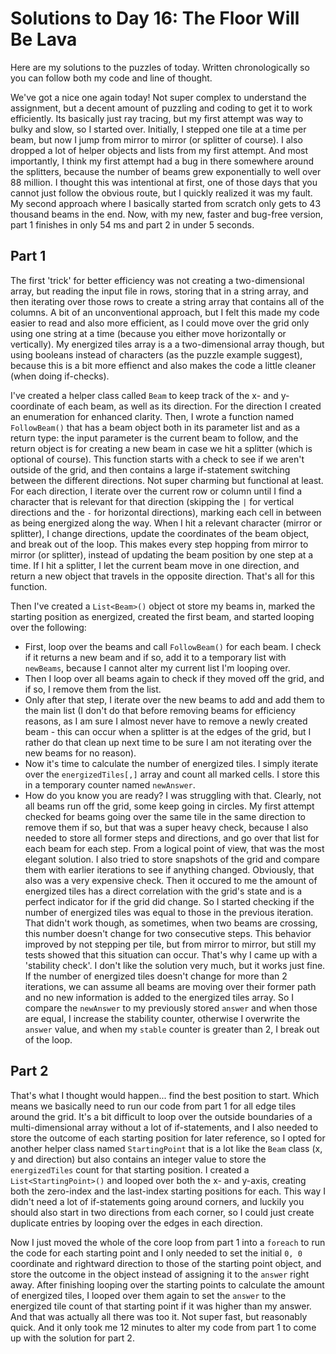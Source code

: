 # Solutions to Day 16: The Floor Will Be Lava

Here are my solutions to the puzzles of today. Written chronologically so you can follow both my code and line of thought.

We've got a nice one again today! Not super complex to understand the assignment, but a decent amount of puzzling and coding to get it to work efficiently. Its basically just ray tracing, but my first attempt was way to bulky and slow, so I started over. Initially, I stepped one tile at a time per beam, but now I jump from mirror to mirror (or splitter of course). I also dropped a lot of helper objects and lists from my first attempt. And most importantly, I think my first attempt had a bug in there somewhere around the splitters, because the number of beams grew exponentially to well over 88 million. I thought this was intentional at first, one of those days that you cannot just follow the obvious route, but I quickly realized it was my fault. My second approach where I basically started from scratch only gets to 43 thousand beams in the end. Now, with my new, faster and bug-free version, part 1 finishes in only 54 ms and part 2 in under 5 seconds.

## Part 1

The first 'trick' for better efficiency was not creating a two-dimensional array, but reading the input file in rows, storing that in a string array, and then iterating over those rows to create a string array that contains all of the columns. A bit of an unconventional approach, but I felt this made my code easier to read and also more efficient, as I could move over the grid only using one string at a time (because you either move horizontally or vertically). My energized tiles array is a a two-dimensional array though, but using booleans instead of characters (as the puzzle example suggest), because this is a bit more effienct and also makes the code a little cleaner (when doing if-checks).

I've created a helper class called `Beam` to keep track of the x- and y-coordinate of each beam, as well as its direction. For the direction I created an enumeration for enhanced clarity. Then, I wrote a function named `FollowBeam()` that has a beam object both in its parameter list and as a return type: the input parameter is the current beam to follow, and the return object is for creating a new beam in case we hit a splitter (which is optional of course). This function starts with a check to see if we aren't outside of the grid, and then contains a large if-statement switching between the different directions. Not super charming but functional at least. For each direction, I iterate over the current row or column until I find a character that is relevant for that direction (skipping the `|` for vertical directions and the `-` for horizontal directions), marking each cell in between as being energized along the way. When I hit a relevant character (mirror or splitter), I change directions, update the coordinates of the beam object, and break out of the loop. This makes every step hopping from mirror to mirror (or splitter), instead of updating the beam position by one step at a time. If I hit a splitter, I let the current beam move in one direction, and return a new object that travels in the opposite direction. That's all for this function.

Then I've created a `List<Beam>()` object ot store my beams in, marked the starting position as energized, created the first beam, and started looping over the following:
- First, loop over the beams and call `FollowBeam()` for each beam. I check if it returns a new beam and if so, add it to a temporary list with `newBeams`, because I cannot alter my current list I'm looping over.
- Then I loop over all beams again to check if they moved off the grid, and if so, I remove them from the list.
- Only after that step, I iterate over the new beams to add and add them to the main list (I don't do that before removing beams for efficiency reasons, as I am sure I almost never have to remove a newly created beam - this can occur when a splitter is at the edges of the grid, but I rather do that clean up next time to be sure I am not iterating over the new beams for no reason).
- Now it's time to calculate the number of energized tiles. I simply iterate over the `energizedTiles[,]` array and count all marked cells. I store this in a temporary counter named `newAnswer`.
- How do you know you are ready? I was struggling with that. Clearly, not all beams run off the grid, some keep going in circles. My first attempt checked for beams going over the same tile in the same direction to remove them if so, but that was a super heavy check, because I also needed to store all former steps and directions, and go over that list for each beam for each step. From a logical point of view, that was the most elegant solution. I also tried to store snapshots of the grid and compare them with earlier iterations to see if anything changed. Obviously, that also was a very expensive check. Then it occured to me the amount of energized tiles has a direct correlation with the grid's state and is a perfect indicator for if the grid did change. So I started checking if the number of energized tiles was equal to those in the previous iteration. That didn't work though, as sometimes, when two beams are crossing, this number doesn't change for two consecutive steps. This behavior improved by not stepping per tile, but from mirror to mirror, but still my tests showed that this situation can occur. That's why I came up with a 'stability check'. I don't like the solution very much, but it works just fine. If the number of energized tiles doesn't change for more than 2 iterations, we can assume all beams are moving over their former path and no new information is added to the energized tiles array. So I compare the `newAnswer` to my previously stored `answer` and when those are equal, I increase the stability counter, otherwise I overwrite the `answer` value, and when my `stable` counter is greater than 2, I break out of the loop.

## Part 2

That's what I thought would happen... find the best position to start. Which means we basically need to run our code from part 1 for all edge tiles around the grid. It's a bit difficult to loop over the outside boundaries of a multi-dimensional array without a lot of if-statements, and I also needed to store the outcome of each starting position for later reference, so I opted for another helper class named `StartingPoint` that is a lot like the `Beam` class (x, y and direction) but also contains an integer value to store the `energizedTiles` count for that starting position. I created a `List<StartingPoint>()` and looped over both the x- and y-axis, creating both the zero-index and the last-index starting positions for each. This way I didn't need a lot of if-statements going around corners, and luckily you should also start in two directions from each corner, so I could just create duplicate entries by looping over the edges in each direction.

Now I just moved the whole of the core loop from part 1 into a `foreach` to run the code for each starting point and I only needed to set the initial `0, 0` coordinate and rightward direction to those of the starting point object, and store the outcome in the object instead of assigning it to the `answer` right away. After finishing looping over the starting points to calculate the amount of energized tiles, I looped over them again to set the `answer` to the energized tile count of that starting point if it was higher than my answer. And that was actually all there was too it. Not super fast, but reasonably quick. And it only took me 12 minutes to alter my code from part 1 to come up with the solution for part 2.